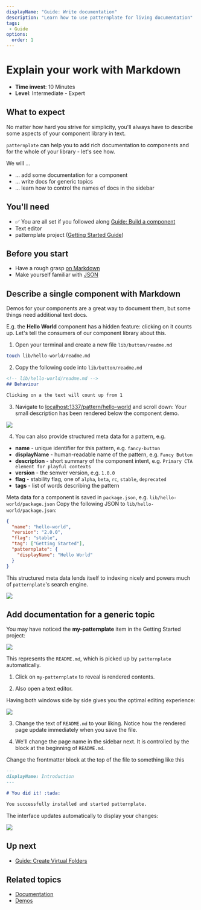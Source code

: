 ```yaml
---
displayName: "Guide: Write documentation"
description: "Learn how to use patternplate for living documentation"
tags: 
 - Guide
options:
  order: 1
---
```


# Explain your work with Markdown

* **Time invest**: 10 Minutes
* **Level**: Intermediate - Expert

## What to expect

No matter how hard you strive for simplicity, you'll always have to describe some aspects
of your component library in text. 

`patternplate` can help you to add rich documentation to components and for the whole of 
your library - let's see how.

We will …

* … add some documentation for a component
* … write docs for generic topics
* … learn how to control the names of docs in the sidebar

## You'll need

* :white_check_mark: You are all set if you followed along [Guide: Build a component](./doc/docs/guides/add-component?guides-enabled=true)
* Text editor
* patternplate project ([Getting Started Guide](./doc/docs/guides/getting-started?guides-enabled=true))

## Before you start

* Have a rough grasp [on Markdown](https://guides.github.com/features/mastering-markdown/)
* Make yourself familiar with [JSON](https://www.impressivewebs.com/what-is-json-introduction-guide-for-beginners/)

## Describe a single component with Markdown

Demos for your components are a great way to document them, but some things need additional text docs. 

E.g. the **Hello World** component has a hidden feature: clicking on it
counts up. Let's tell the consumers of our component library about this.

1. Open your terminal and create a new file `lib/button/readme.md` 

  ```bash
  touch lib/hello-world/readme.md
  ```

2. Copy the following code into `lib/button/readme.md`

  ```md
  <!-- lib/hello-world/readme.md -->
  ## Behaviour

  Clicking on a the text will count up from 1
  ```

3. Navigate to [localhost:1337/pattern/hello-world](http://localhost:1337/pattern/hello-world?navigation-enabled=true&patterns-enabled=true) and scroll down: Your small description has been rendered below the component demo.

![](https://patternplate.github.io/media/images/screenshot-doc-pattern-markdown.png)

4. You can also provide structured meta data for a pattern, e.g.

  * **name** - unique identifier for this pattern, e.g. `fancy-button`
  * **displayName** - human-readable name of the pattern, e.g. `Fancy Button`
  * **description** - short summary of the component intent, e.g. `Primary CTA element for playful contexts`
  * **version** - the semver version, e.g. `1.0.0`
  * **flag** - stability flag, one of `alpha`, `beta`, `rc`, `stable`, `deprecated`
  * **tags** - list of words describing the pattern

  Meta data for a component is saved in `package.json`, e.g. `lib/hello-world/package.json`
  Copy the following JSON to `lib/hello-world/package.json`:

  ```json
  {
    "name": "hello-world",
    "version": "2.0.0",
    "flag": "stable",
    "tag": ["Getting Started"],
    "patternplate": {
      "displayName": "Hello World"
    }
  }
  ```

  This structured meta data lends itself to indexing nicely and powers much of 
  `patternplate`'s search engine.

![](https://patternplate.github.io/media/images/screenshot-doc-pattern-json.png)


## Add documentation for a generic topic

You may have noticed the **my-patternplate** item in the Getting Started project:

![](https://patternplate.github.io/media/images/screenshot-doc-global.png)

This represents the `README.md`, which is picked up by `patternplate` automatically.

1. Click on `my-patternplate` to reveal is rendered contents. 

2. Also open a text editor.

  Having both windows side by side gives you the optimal editing experience:

  ![](https://patternplate.github.io/media/images/screenshot-doc-global-side-by-side.png)

3. Change the text of `README.md` to your liking. Notice how the rendered page
update immediately when you save the file.

4. We'll change the page name in the sidebar next. It is controlled by the block
at the beginning of `README.md`. 

  Change the frontmatter block at the top of the file to something like this

  ```md
  ---
  displayName: Introduction
  ---
  
  # You did it! :tada:
  
  You successfully installed and started patternplate.
  ```

  The interface updates automatically to display your changes:

  ![](https://patternplate.github.io/media/images/screenshot-doc-global-introduction.png)


## Up next

* [Guide: Create Virtual Folders](./doc/docs/guides/virtual-folders?guides-enabled=true)


## Related topics

* [Documentation](./doc/docs/reference/documentation?reference-enabled=true)
* [Demos](./doc/docs/reference/demos?reference-enabled=true)
